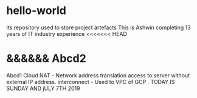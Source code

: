 # hello-world
Its repository used to store project artefacts
This is Ashwin completing 13 years of IT industry experience 
<<<<<<< HEAD

&&&&&&
Abcd2
=======
Abcd1
Cloud NAT - Network address translation
access to server without external IP address.
interconnect - Used to VPC of GCP . 
TODAY IS SUNDAY AND jULY 7TH 2019
